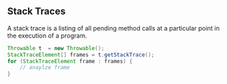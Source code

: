 ## Stack Traces

A stack trace is a listing of all pending method calls at a particular point in the execution of a program.

```java
Throwable t  = new Throwable();
StackTraceElement[] frames = t.getStackTrace();
for (StackTraceElement frame : frames) {
    // anaylze frame
}
```
